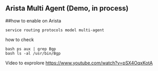 ## Arista Multi Agent (Demo, in process)

##how to enable on Arista

```arista
service routing protocols model multi-agent
```

how to check 
```arista
bash ps aux | grep Bgp
bash ls -al /usr/bin/Bgp
```

Video to exprolore
https://www.youtube.com/watch?v=pSX4OqxKotA
